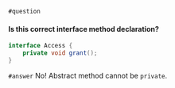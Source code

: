 `#question`
#### Is this correct interface method declaration?
```java
interface Access {
    private void grant();
}
```
`#answer`
No! Abstract method cannot be `private`.
